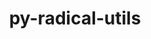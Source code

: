 ---
title: "py-radical-utils"
layout: cache
categories: [package, v0.19]
meta: {"versions": ["1.16.0"], "compilers": ["gcc@=11.1.0", "oneapi@=2022.1.0"], "oss": ["ubuntu20.04"], "platforms": ["linux"], "targets": ["x86_64"], "stacks": ["e4s", "e4s-oneapi"], "num_specs": 2, "num_specs_by_stack": {"e4s": 1, "e4s-oneapi": 1}}
spec_details: [{"hash": "wicmfox3bk46cud3kjlndvbmsuymrbno", "compiler": "gcc@=11.1.0", "versions": ["1.16.0"], "os": "ubuntu20.04", "platform": "linux", "target": "x86_64", "variants": ["build_system=python_pip"], "stacks": ["e4s"], "size": "-", "tarball": "https://binaries.spack.io/releases/v0.19/build_cache/linux-ubuntu20.04-x86_64/gcc-11.1.0/py-radical-utils-1.16.0/linux-ubuntu20.04-x86_64-gcc-11.1.0-py-radical-utils-1.16.0-wicmfox3bk46cud3kjlndvbmsuymrbno.spack"}, {"hash": "2ozoi36xfz2gsluygmqsn6te6kom3j4r", "compiler": "oneapi@=2022.1.0", "versions": ["1.16.0"], "os": "ubuntu20.04", "platform": "linux", "target": "x86_64", "variants": ["build_system=python_pip"], "stacks": ["e4s-oneapi"], "size": "-", "tarball": "https://binaries.spack.io/releases/v0.19/build_cache/linux-ubuntu20.04-x86_64/oneapi-2022.1.0/py-radical-utils-1.16.0/linux-ubuntu20.04-x86_64-oneapi-2022.1.0-py-radical-utils-1.16.0-2ozoi36xfz2gsluygmqsn6te6kom3j4r.spack"}]
---